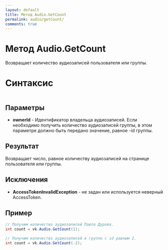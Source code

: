 ```yaml
---
layout: default
title: Метод Audio.GetCount
permalink: audio/getCount/
comments: true
---
```

# Метод Audio.GetCount
Возвращает количество аудиозаписей пользователя или группы.

# Синтаксис
```csharp

```

## Параметры
+ **ownerId** - Идентификатор владельца аудиозаписей. Если необходимо получить количество аудиозаписей группы, в этом параметре должно быть передано значение, равное -id группы.

## Результат
Возвращает число, равное количеству аудиозаписей на странице пользователя или группы.

## Исключения
+ **AccessTokenInvalidException** - не задан или используется неверный AccessToken.

## Пример
```csharp
// Получим количество аудиозаписей Павла Дурова.
int count = vk.Audio.GetCount(1);

// Получим количество аудиозаписей в группе с id равным 2.
int count = vk.Audio.GetCount(-2);
```
